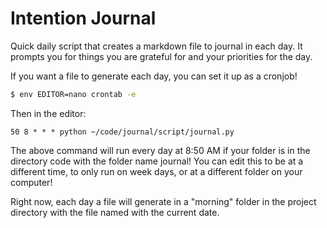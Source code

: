 # Intention Journal

Quick daily script that creates a markdown file to journal in each day. It prompts you for things you are grateful for and your priorities for the day.

If you want a file to generate each day, you can set it up as a cronjob!

```bash
$ env EDITOR=nano crontab -e
```

Then in the editor:

```
50 8 * * * python ~/code/journal/script/journal.py
```

The above command will run every day at 8:50 AM if your folder is in the directory code with the folder name journal! You can edit this to be at a different time, to only run on week days, or at a different folder on your computer!

Right now, each day a file will generate in a "morning" folder in the project directory with the file named with the current date.
